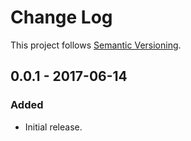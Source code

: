 # Change Log

This project follows [Semantic Versioning](http://semver.org/).


## 0.0.1 - 2017-06-14
### Added
- Initial release.
